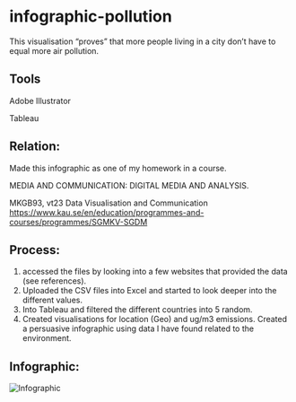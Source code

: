 # infographic-pollution
This visualisation “proves” that more people living in a city don’t have to equal more air pollution.
## Tools
Adobe Illustrator

Tableau
## Relation:
Made this infographic as one of my homework in a course.

MEDIA AND COMMUNICATION: DIGITAL MEDIA AND ANALYSIS.

MKGB93, vt23 Data Visualisation and Communication
https://www.kau.se/en/education/programmes-and-courses/programmes/SGMKV-SGDM

## Process:
1. accessed the files by looking into a few websites that provided the data (see references). 
2. Uploaded the CSV files into Excel and started to look deeper into the different values.
3. Into Tableau and filtered the different countries into 5 random.
4. Created visualisations for location (Geo) and ug/m3 emissions. Created a persuasive infographic using data I have found related to the environment. 

## Infographic:
![Infographic](https://github.com/alfredsprid/infographic-pollution/assets/138588247/63609127-2118-4c79-b5fe-7eb186ac4a7f)
